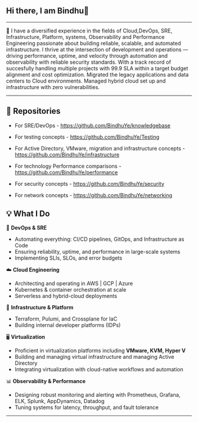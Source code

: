 ## Hi there, I am Bindhu👋
---
🔧 I have a diversified experience in the fields of Cloud,DevOps, SRE, Infrastructure, Platform, systems, Observability and Performance Engineering passionate about building reliable, scalable, and automated infrastructure. I thrive at the intersection of development and operations — driving performance, uptime, and velocity through automation and observability with reliable security standards. With a track record of succesfully handling multiple projects with 99.9 SLA within a target budget alignment and cost optimization. Migrated the legacy applications and data centers to Cloud environments. Managed hybrid cloud set up and infrastructure with zero vulnerabilities.

---

## 📂 Repositories

- For SRE/DevOps - https://github.com/BindhuYe/knowledgebase

- For testing concepts - https://github.com/BindhuYe/Testing

- For Active Directory, VMware, migration and infrastructure concepts - https://github.com/BindhuYe/infrastructure

- For technology Performance comparisons - https://github.com/BindhuYe/performance

- For security concepts - https://github.com/BindhuYe/security

- For network concepts - https://github.com/BindhuYe/networking

## 💡 What I Do

🔧 **DevOps & SRE**  
- Automating everything: CI/CD pipelines, GitOps, and Infrastructure as Code  
- Ensuring reliability, uptime, and performance in large-scale systems  
- Implementing SLIs, SLOs, and error budgets

☁️ **Cloud Engineering**  
- Architecting and operating in AWS | GCP | Azure  
- Kubernetes & container orchestration at scale  
- Serverless and hybrid-cloud deployments

🧱 **Infrastructure & Platform**  
- Terraform, Pulumi, and Crossplane for IaC  
- Building internal developer platforms (IDPs)

🖥️ **Virtualization**  
- Proficient in virtualization platforms including **VMware, KVM, Hyper V**  
- Building and managing virtual infrastructure and managing Active Directory
- Integrating virtualization with cloud-native workflows and automation

📊 **Observability & Performance**  
- Designing robust monitoring and alerting with Prometheus, Grafana, ELK, Splunk, AppDynamics, Datadog
- Tuning systems for latency, throughput, and fault tolerance

---


